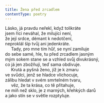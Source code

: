 ```yaml
---
title: Žena před zrcadlem
contentType: poetry
---
```


<section>

Lásko, já pravdu neřekl, když tolikráte  
jsem říci neváhal, že milující není,  
že její srdce, démant k nedotčení,  
neproklál šíp tvůj ani jedenkráte.  
     Tady, pro mne tím hůř, se nyní zamiluje  
do sebe samé, hle, tu před zrcadlem jasným  
mým sokem stane se a vzhled svůj divukrásný,  
co já jen zbožňuji, teď sama obdivuje.  
     Krutá a pyšná ženo, jíž je k zmaru  
ve svůdci, jenž se hladce vlichocuje,  
zálibu hledat v svém smrtelném tvaru,  
     věz, že ta krása, co tě přitahuje,  
ne míň než sklo, je z marných, křehkých darů  
a jako stín se v světle rozptyluje.

</section>
